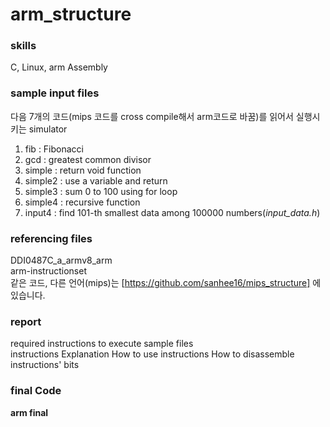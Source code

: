 # arm_structure

### skills   
C, Linux, arm Assembly   

### sample input files  
다음 7개의 코드(mips 코드를 cross compile해서 arm코드로 바꿈)를 읽어서 실행시키는 simulator
1. fib : Fibonacci  
2. gcd : greatest common divisor  
3. simple : return void function  
4. simple2 : use a variable and return  
5. simple3 : sum 0 to 100 using for loop  
6. simple4 : recursive function  
7. input4 : find 101-th smallest data among 100000 numbers(*input_data.h*)  

### referencing files  
DDI0487C_a_armv8_arm  
arm-instructionset  
같은 코드, 다른 언어(mips)는 [https://github.com/sanhee16/mips_structure] 에 있습니다.

### report  
required instructions to execute sample files  
instructions Explanation
How to use instructions
How to disassemble instructions' bits  


### final Code  
**arm final**
